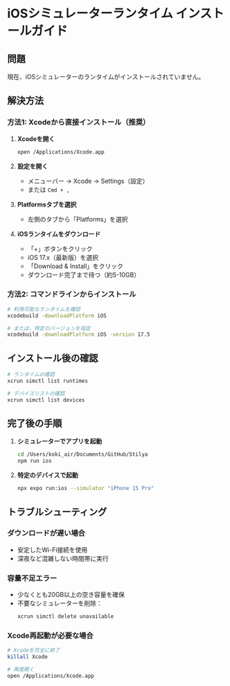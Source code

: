 # iOSシミュレーターランタイム インストールガイド

## 問題
現在、iOSシミュレーターのランタイムがインストールされていません。

## 解決方法

### 方法1: Xcodeから直接インストール（推奨）

1. **Xcodeを開く**
   ```bash
   open /Applications/Xcode.app
   ```

2. **設定を開く**
   - メニューバー → Xcode → Settings（設定）
   - または `Cmd + ,`

3. **Platformsタブを選択**
   - 左側のタブから「Platforms」を選択

4. **iOSランタイムをダウンロード**
   - 「+」ボタンをクリック
   - iOS 17.x（最新版）を選択
   - 「Download & Install」をクリック
   - ダウンロード完了まで待つ（約5-10GB）

### 方法2: コマンドラインからインストール

```bash
# 利用可能なランタイムを確認
xcodebuild -downloadPlatform iOS

# または、特定のバージョンを指定
xcodebuild -downloadPlatform iOS -version 17.5
```

## インストール後の確認

```bash
# ランタイムの確認
xcrun simctl list runtimes

# デバイスリストの確認
xcrun simctl list devices
```

## 完了後の手順

1. **シミュレーターでアプリを起動**
   ```bash
   cd /Users/koki_air/Documents/GitHub/Stilya
   npm run ios
   ```

2. **特定のデバイスで起動**
   ```bash
   npx expo run:ios --simulator "iPhone 15 Pro"
   ```

## トラブルシューティング

### ダウンロードが遅い場合
- 安定したWi-Fi接続を使用
- 深夜など混雑しない時間帯に実行

### 容量不足エラー
- 少なくとも20GB以上の空き容量を確保
- 不要なシミュレーターを削除：
  ```bash
  xcrun simctl delete unavailable
  ```

### Xcode再起動が必要な場合
```bash
# Xcodeを完全に終了
killall Xcode

# 再度開く
open /Applications/Xcode.app
```
